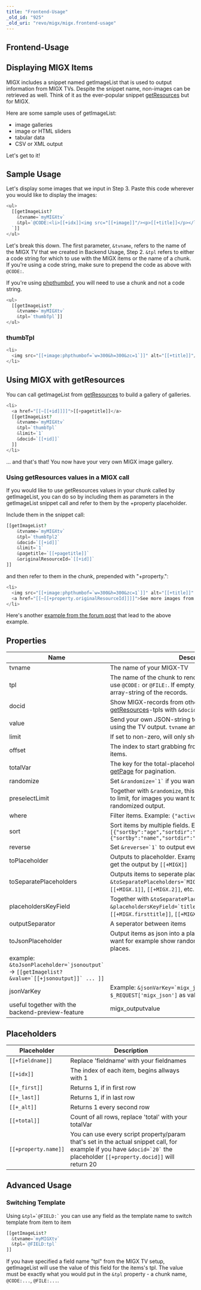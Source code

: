 ```yaml
---
title: "Frontend-Usage"
_old_id: "925"
_old_uri: "revo/migx/migx.frontend-usage"
---
```


## Frontend-Usage

## Displaying MIGX Items

MIGX includes a snippet named getImageList that is used to output information from MIGX TVs. Despite the snippet name, non-images can be retrieved as well. Think of it as the ever-popular snippet [getResources](extras/getresources "getResources") but for MIGX.

Here are some sample uses of getImageList:

- image galleries
- image or HTML sliders
- tabular data
- CSV or XML output

Let's get to it!

## Sample Usage

Let's display some images that we input in Step 3. Paste this code wherever you would like to display the images:

``` php
<ul>
  [[getImageList?
    &tvname=`myMIGXtv`
    &tpl=`@CODE:<li>[[+idx]]<img src="[[+image]]"/><p>[[+title]]</p></li>
  `]]
</ul>
```

Let's break this down. The first parameter, `&tvname`, refers to the name of the MIGX TV that we created in Backend Usage, Step 2. `&tpl` refers to either a code string for which to use with the MIGX items or the name of a chunk. If you're using a code string, make sure to prepend the code as above with `@CODE:`.

If you're using [phpthumbof](extras/phpthumbof "phpThumbOf"), you will need to use a chunk and not a code string.

``` php
<ul>
  [[getImageList?
    &tvname=`myMIGXtv`
    &tpl=`thumbTpl`]]
</ul>
```

### thumbTpl

``` php
<li>
  <img src="[[+image:phpthumbof=`w=300&h=300&zc=1`]]" alt="[[+title]]"/>
</li>

```

## Using MIGX with getResources

You can call getImageList from [getResources](extras/getresources "getResources") to build a gallery of galleries.

``` php
<li>
  <a href="[[~[[+id]]]]">[[+pagetitle]]</a>  
  [[getImageList?
    &tvname=`myMIGXtv`
    &tpl=`thumbTpl`
    &limit=`1`
    &docid=`[[+id]]`
  ]]
</li>
```

… and that's that! You now have your very own MIGX image gallery.

### Using getResources values in a MIGX call

If you would like to use getResources values in your chunk called by getImageList, you can do so by including them as parameters in the getImageList snippet call and refer to them by the +property placeholder.

Include them in the snippet call:

``` php
[[getImageList?
    &tvname=`myMIGXtv`
    &tpl=`thumbTpl2`
    &docid=`[[+id]]`
    &limit=`1`
    &pagetitle=`[[+pagetitle]]`
    &originalResourceId=`[[+id]]`
]]

```

and then refer to them in the chunk, prepended with "+property.":

``` php
<li>
  <img src="[[+image:phpthumbof=`w=300&h=300&zc=1`]]" alt="[[+title]]" />
  <a href="[[~[[+property.originalResourceId]]]]">See more images from [[+property.pagetitle]]</a>
</li>
```

Here's another [example from the forum post](http://forums.modx.com/thread/78950/odd-issue-with-migx#dis-post-435072) that lead to the above example.

## Properties

| Name                                                                                                       | Description                                                                                                                                           | Default   |
| ---------------------------------------------------------------------------------------------------------- | ----------------------------------------------------------------------------------------------------------------------------------------------------- | --------- |
| tvname                                                                                                     | The name of your MIGX-TV                                                                                                                              |           |
| tpl                                                                                                        | The name of the chunk to render each record. You can also use `@CODE:` or `@FILE:`. If empty, getImageList will output an array-string of the records.                |           |
| docid                                                                                                      | Show MIGX-records from other resources. Usefull in [getResources](extras/getresources "getResources")-tpls with `` &docid=`[[+id]]` ``     | `[[*id]]` |
| value                                                                                                      | Send your own JSON-string to getImageList instead of using the TV output. `tvname` and `docid` are ignored.                           |           |
| limit                                                                                                      | If set to non-zero, will only show X number of items.                                                                                                 | 0         |
| offset                                                                                                     | The index to start grabbing from when limiting the number of items.                                                                                   | 0         |
| totalVar                                                                                                   | The key for the total-placeholder, useful together with [getPage](extras/getpage "getPage") for pagination.                                          | total     |
| randomize                                                                                                  | Set `` &randomize=`1` `` if you want randomized output.                                                                                                      | 0         |
| preselectLimit                                                                                             | Together with `&randomize`, this will preselect items from top to limit, for images you want to see in any case in randomized output.                     | 5         |
| where                                                                                                      | Filter items. Example: `{"active:=":"1","rating:>":"5"}`                                                                                              |
| sort                                                                                                       | Sort items by multiple fields. Example: `[{"sortby":"age","sortdir":"DESC","sortmode":"numeric"},{"sortby":"name","sortdir":"ASC"}]`                  |
| reverse                                                                                                    | Set `` &reverse=`1` `` to output everything in reverse order.                                                                                                  | 0         |
| toPlaceholder                                                                                              | Outputs to placeholder. Example: `` &toPlaceholder=`MIGX` `` - get the output by `[[+MIGX]]`                                                                |           |
| toSeparatePlaceholders                                                                                     | Outputs items to seperate placeholders. Example: `` &toSeparatePlaceholders=`MIGX` `` - get the items by `[[+MIGX.1]]`, `[[+MIGX.2]]`, etc.                  |           |
| placeholdersKeyField                                                                                       | Together with `&toSeparatePlaceholders`. Example: `` &placeholdersKeyField=`title` `` - get the items by `[[+MIGX.firsttitle]]`, `[[+MIGX.secondtitle]]`, etc. |           |
| outputSeparator                                                                                            | A seperator between items                                                                                                                             |           |
| toJsonPlaceholder                                                                                          | Output items as json into a placeholder, useful when you want for example show randomized items on different places.                                 |
| example: `` &toJsonPlaceholder=`jsonoutput` `` -> `` [[getImagelist? &value=`[[+jsonoutput]]` ... ]] ``  |                                                                                                                                                       |
| jsonVarKey                                                                                                 | Example: `` &jsonVarKey=`migx_json` `` - will use the value from `$_REQUEST['migx_json']` as value, if any                                           |
| useful together with the backend-preview-feature                                                           | migx\_outputvalue                                                                                                                                     |

## Placeholders

| Placeholder          | Description                                                                                                                                                             |
| -------------------- | ----------------------------------------------------------------------------------------------------------------------------------------------------------------------- |
| `[[+fieldname]]`     | Replace 'fieldname' with your fieldnames                                                                                                                                |
| `[[+idx]]`           | The index of each item, begins allways with 1                                                                                                                           |
| `[[+_first]]`        | Returns 1, if in first row                                                                                                                                              |
| `[[+_last]]`         | Returns 1, if in last row                                                                                                                                               |
| `[[+_alt]]`          | Returns 1 every second row                                                                                                                                              |
| `[[+total]]`         | Count of all rows, replace 'total' with your totalVar                                                                                                                   |
| `[[+property.name]]` | You can use every script property/param that's set in the actual snippet call, for example if you have `` &docid=`20` `` the placeholder `[[+property.docid]]` will return 20 |

## Advanced Usage

### Switching Template

Using `` &tpl=`@FIELD:` `` you can use any field as the template name to switch template from item to item

``` php
[[getImageList?
  &tvname=`myMIGXtv`
  &tpl=`@FIELD:tpl`
]]
```

If you have specified a field name "tpl" from the MIGX TV setup, getImageList will use the value of this field for the items's tpl. The value must be exactly what you would put in the `&tpl` property - a chunk name, `@CODE:...`, `@FILE:...`.
